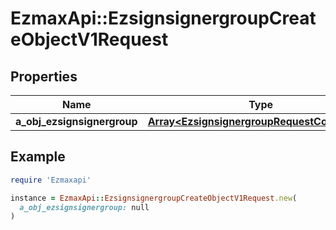 # EzmaxApi::EzsignsignergroupCreateObjectV1Request

## Properties

| Name | Type | Description | Notes |
| ---- | ---- | ----------- | ----- |
| **a_obj_ezsignsignergroup** | [**Array&lt;EzsignsignergroupRequestCompound&gt;**](EzsignsignergroupRequestCompound.md) |  |  |

## Example

```ruby
require 'Ezmaxapi'

instance = EzmaxApi::EzsignsignergroupCreateObjectV1Request.new(
  a_obj_ezsignsignergroup: null
)
```

